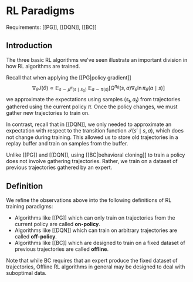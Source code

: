 # RL Paradigms
Requirements: [[PG]], [[DQN]], [[BC]]
## Introduction
The three basic RL algorithms we've seen illustrate an important division in how RL algorithms are trained.

Recall that when applying the [[PG|policy gradient]]
$$\nabla_{\theta}J(\theta) \propto \mathop{\mathbb{E}}_{s\sim\mu^{\pi}(s\mid s_0)}\; 
\mathop{\mathbb{E}}_{a\sim\pi(s)}\Big[Q^{\pi_\theta}(s, a)\nabla_{\theta} \ln\pi_\theta(a\mid s)\Big]$$
we approximate the expectations using samples $(s_t, a_t)$ from trajectories gathered using the current policy $\pi$. Once the policy changes, we must gather new trajectories to train on. 

In contrast, recall that in [[DQN]], we only needed to approximate an expectation with respect to the transition function $\mathcal{T}(s'\mid s, a)$, which does not change during training. This allowed us to store old trajectories in a replay buffer and train on samples from the buffer. 

Unlike [[PG]] and [[DQN]], using [[BC|behavioral cloning]] to train a policy does not involve gathering trajectories. Rather, we train on a dataset of previous trajectories gathered by an expert.

## Definition
We refine the observations above into the following definitions of RL training paradigms:
- Algorithms like [[PG]] which can only train on trajectories from the current policy are called **on-policy**.
- Algorithms like [[DQN]] which can train on arbitrary trajectories are called **off-policy**.
- Algorithms like [[BC]] which are designed to train on a fixed dataset of previous trajectories are called **offline**.

Note that while BC requires that an expert produce the fixed dataset of trajectories, Offline RL algorithms in general may be designed to deal with suboptimal data.
